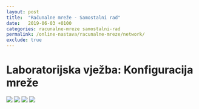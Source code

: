 ```yaml
---
layout: post
title:  "Računalne mreže - Samostalni rad"
date:   2019-06-03 +0100
categories: racunalne-mreze samostalni-rad
permalink: /online-nastava/racunalne-mreze/network/
exclude: true
---
```


# Laboratorijska vježba: Konfiguracija mreže

<img src="https://drive.google.com/uc?export=view&id=1_z83Ifjw3jw3z6b2NHJpRLqqsqnDOBtk">
<img src="https://drive.google.com/uc?export=view&id=1a4GQ9O-8VRlylzS_ZJwMoHpr61c2slRO">
<img src="https://drive.google.com/uc?export=view&id=1a6PdbORK_JlA9MTkyF9gANvExAaw_w_P">
<img src="https://drive.google.com/uc?export=view&id=1a6ZmTeGwng1eE-KBbsOvNond7OvttxhD">
